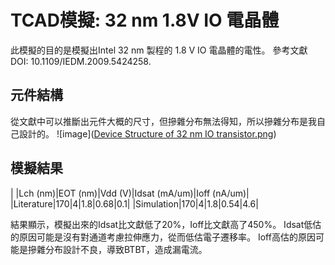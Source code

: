 # TCAD模擬: 32 nm 1.8V IO 電晶體
此模擬的目的是模擬出Intel 32 nm 製程的 1.8 V IO 電晶體的電性。
參考文獻DOI: 10.1109/IEDM.2009.5424258.

## 元件結構
從文獻中可以推斷出元件大概的尺寸，但摻雜分布無法得知，所以摻雜分布是我自己設計的。
![image]([Device Structure of 32 nm IO transistor.png](https://github.com/luyucheng945/TCAD/blob/main/Device%20Structure%20of%2032%20nm%20IO%20transistor.png))

## 模擬結果

| |Lch (nm)|EOT (nm)|Vdd (V)|Idsat (mA/um)|Ioff (nA/um)|
|Literature|170|4|1.8|0.68|0.1|
|Simulation|170|4|1.8|0.54|4.6|

結果顯示，模擬出來的Idsat比文獻低了20%，Ioff比文獻高了450%。
Idsat低估的原因可能是沒有對通道考慮拉伸應力，從而低估電子遷移率。
Ioff高估的原因可能是摻雜分布設計不良，導致BTBT，造成漏電流。
